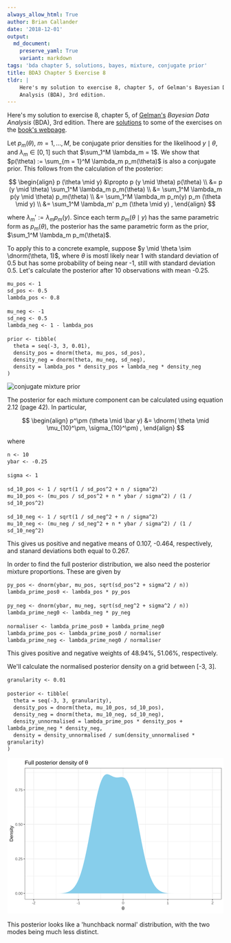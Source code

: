 ```yaml
---
always_allow_html: True
author: Brian Callander
date: '2018-12-01'
output:
  md_document:
    preserve_yaml: True
    variant: markdown
tags: 'bda chapter 5, solutions, bayes, mixture, conjugate prior'
title: BDA3 Chapter 5 Exercise 8
tldr: |
    Here's my solution to exercise 8, chapter 5, of Gelman's Bayesian Data
    Analysis (BDA), 3rd edition.
---
```


Here's my solution to exercise 8, chapter 5, of
[Gelman's](https://andrewgelman.com/) *Bayesian Data Analysis* (BDA),
3rd edition. There are
[solutions](http://www.stat.columbia.edu/~gelman/book/solutions.pdf) to
some of the exercises on the [book's
webpage](http://www.stat.columbia.edu/~gelman/book/).

<!--more-->
<div style="display:none">

$\DeclareMathOperator{\dbinomial}{Binomial}  \DeclareMathOperator{\dbern}{Bernoulli}  \DeclareMathOperator{\dpois}{Poisson}  \DeclareMathOperator{\dnorm}{Normal}  \DeclareMathOperator{\dt}{t}  \DeclareMathOperator{\dcauchy}{Cauchy}  \DeclareMathOperator{\dexponential}{Exp}  \DeclareMathOperator{\duniform}{Uniform}  \DeclareMathOperator{\dgamma}{Gamma}  \DeclareMathOperator{\dinvgamma}{InvGamma}  \DeclareMathOperator{\invlogit}{InvLogit}  \DeclareMathOperator{\logit}{Logit}  \DeclareMathOperator{\ddirichlet}{Dirichlet}  \DeclareMathOperator{\dbeta}{Beta}$

</div>

Let $p_m(\theta)$, $m = 1, \dotsc, M$, be conjugate prior densities for
the likelihood $y \mid \theta$, and $\lambda_m \in [0, 1]$ such that
$\sum_1^M \lambda_m = 1$. We show that
$p(\theta) := \sum_{m = 1}^M \lambda_m p_m(\theta)$ is also a conjugate
prior. This follows from the calculation of the posterior:

$$
\begin{align}
  p (\theta \mid y)
  &\propto
  p (y \mid \theta) p(\theta)
  \\
  &=
  p (y \mid \theta) \sum_1^M \lambda_m p_m(\theta)
  \\
  &=
  \sum_1^M \lambda_m p(y \mid \theta) p_m(\theta) 
  \\
  &=
  \sum_1^M \lambda_m p_m(y) p_m (\theta \mid y)
  \\
  &=
  \sum_1^M \lambda_m' p_m (\theta \mid y)
  ,
\end{align}
$$

where $\lambda_m' := \lambda_m p_m (y)$. Since each term
$p_m(\theta \mid y)$ has the same parametric form as $p_m(\theta)$, the
posterior has the same parametric form as the prior,
$\sum_1^M \lambda_m p_m(\theta)$.

To apply this to a concrete example, suppose
$y \mid \theta \sim \dnorm(\theta, 1)$, where $\theta$ is mostl likely
near $1$ with standard deviation of 0.5 but has some probability of
being near -1, still with standard deviation 0.5. Let's calculate the
posterior after 10 observations with mean -0.25.

``` {.r}
mu_pos <- 1
sd_pos <- 0.5
lambda_pos <- 0.8

mu_neg <- -1
sd_neg <- 0.5
lambda_neg <- 1 - lambda_pos

prior <- tibble(
  theta = seq(-3, 3, 0.01),
  density_pos = dnorm(theta, mu_pos, sd_pos),
  density_neg = dnorm(theta, mu_neg, sd_neg),
  density = lambda_pos * density_pos + lambda_neg * density_neg
)
```

![conjugate mixture
prior](chapter_05_exercise_08_files/figure-markdown/prior_plot-1..svg)

The posterior for each mixture component can be calculated using
equation 2.12 (page 42). In particular,

$$
\begin{align}
  p^\pm (\theta \mid \bar y) &= \dnorm( \theta \mid \mu_{10}^\pm, \sigma_{10}^\pm)
  ,
\end{align}
$$

where

``` {.r}
n <- 10
ybar <- -0.25

sigma <- 1

sd_10_pos <- 1 / sqrt(1 / sd_pos^2 + n / sigma^2)
mu_10_pos <- (mu_pos / sd_pos^2 + n * ybar / sigma^2) / (1 / sd_10_pos^2)

sd_10_neg <- 1 / sqrt(1 / sd_neg^2 + n / sigma^2)
mu_10_neg <- (mu_neg / sd_neg^2 + n * ybar / sigma^2) / (1 / sd_10_neg^2)
```

This gives us positive and negative means of 0.107, -0.464,
respectively, and stanard deviations both equal to 0.267.

In order to find the full posterior distribution, we also need the
posterior mixture proportions. These are given by

``` {.r}
py_pos <- dnorm(ybar, mu_pos, sqrt(sd_pos^2 + sigma^2 / n))
lambda_prime_pos0 <- lambda_pos * py_pos

py_neg <- dnorm(ybar, mu_neg, sqrt(sd_neg^2 + sigma^2 / n))
lambda_prime_neg0 <- lambda_neg * py_neg

normaliser <- lambda_prime_pos0 + lambda_prime_neg0
lambda_prime_pos <- lambda_prime_pos0 / normaliser
lambda_prime_neg <- lambda_prime_neg0 / normaliser
```

This gives positive and negative weights of 48.94%, 51.06%,
respectively.

We'll calculate the normalised posterior density on a grid between \[-3,
3\].

``` {.r}
granularity <- 0.01

posterior <- tibble(
  theta = seq(-3, 3, granularity),
  density_pos = dnorm(theta, mu_10_pos, sd_10_pos),
  density_neg = dnorm(theta, mu_10_neg, sd_10_neg),
  density_unnormalised = lambda_prime_pos * density_pos + lambda_prime_neg * density_neg,
  density = density_unnormalised / sum(density_unnormalised * granularity)
) 
```

![](chapter_05_exercise_08_files/figure-markdown/posterior_plot-1..svg)

This posterior looks like a 'hunchback normal' distribution, with the
two modes being much less distinct.
